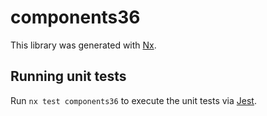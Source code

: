 # components36

This library was generated with [Nx](https://nx.dev).

## Running unit tests

Run `nx test components36` to execute the unit tests via [Jest](https://jestjs.io).
